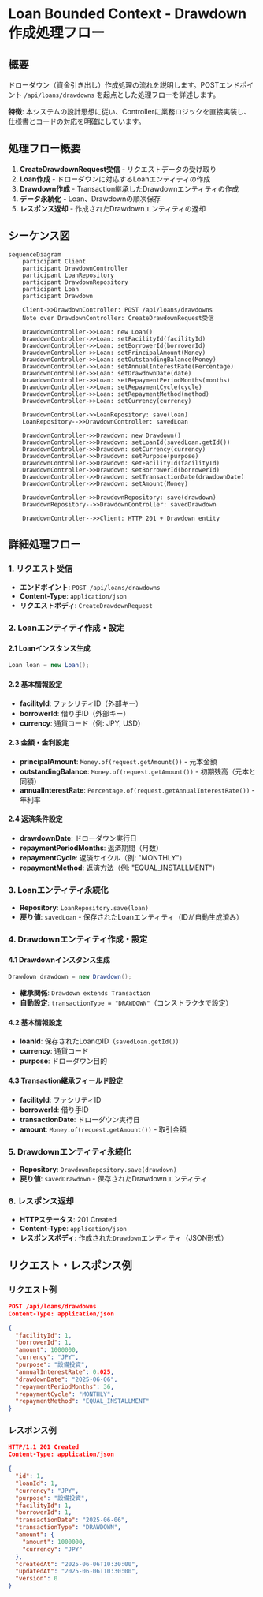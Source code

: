 # Loan Bounded Context - Drawdown作成処理フロー

## 概要

ドローダウン（資金引き出し）作成処理の流れを説明します。POSTエンドポイント `/api/loans/drawdowns` を起点とした処理フローを詳述します。

**特徴**: 本システムの設計思想に従い、Controllerに業務ロジックを直接実装し、仕様書とコードの対応を明確にしています。

## 処理フロー概要

1. **CreateDrawdownRequest受信** - リクエストデータの受け取り
2. **Loan作成** - ドローダウンに対応するLoanエンティティの作成
3. **Drawdown作成** - Transaction継承したDrawdownエンティティの作成
4. **データ永続化** - Loan、Drawdownの順次保存
5. **レスポンス返却** - 作成されたDrawdownエンティティの返却

## シーケンス図

```mermaid
sequenceDiagram
    participant Client
    participant DrawdownController
    participant LoanRepository
    participant DrawdownRepository
    participant Loan
    participant Drawdown

    Client->>DrawdownController: POST /api/loans/drawdowns
    Note over DrawdownController: CreateDrawdownRequest受信

    DrawdownController->>Loan: new Loan()
    DrawdownController->>Loan: setFacilityId(facilityId)
    DrawdownController->>Loan: setBorrowerId(borrowerId)
    DrawdownController->>Loan: setPrincipalAmount(Money)
    DrawdownController->>Loan: setOutstandingBalance(Money)
    DrawdownController->>Loan: setAnnualInterestRate(Percentage)
    DrawdownController->>Loan: setDrawdownDate(date)
    DrawdownController->>Loan: setRepaymentPeriodMonths(months)
    DrawdownController->>Loan: setRepaymentCycle(cycle)
    DrawdownController->>Loan: setRepaymentMethod(method)
    DrawdownController->>Loan: setCurrency(currency)

    DrawdownController->>LoanRepository: save(loan)
    LoanRepository-->>DrawdownController: savedLoan

    DrawdownController->>Drawdown: new Drawdown()
    DrawdownController->>Drawdown: setLoanId(savedLoan.getId())
    DrawdownController->>Drawdown: setCurrency(currency)
    DrawdownController->>Drawdown: setPurpose(purpose)
    DrawdownController->>Drawdown: setFacilityId(facilityId)
    DrawdownController->>Drawdown: setBorrowerId(borrowerId)
    DrawdownController->>Drawdown: setTransactionDate(drawdownDate)
    DrawdownController->>Drawdown: setAmount(Money)

    DrawdownController->>DrawdownRepository: save(drawdown)
    DrawdownRepository-->>DrawdownController: savedDrawdown

    DrawdownController-->>Client: HTTP 201 + Drawdown entity
```

## 詳細処理フロー

### 1. リクエスト受信
- **エンドポイント**: `POST /api/loans/drawdowns`
- **Content-Type**: `application/json`
- **リクエストボディ**: `CreateDrawdownRequest`

### 2. Loanエンティティ作成・設定

#### 2.1 Loanインスタンス生成
```java
Loan loan = new Loan();
```

#### 2.2 基本情報設定
- **facilityId**: ファシリティID（外部キー）
- **borrowerId**: 借り手ID（外部キー）
- **currency**: 通貨コード（例: JPY, USD）

#### 2.3 金額・金利設定
- **principalAmount**: `Money.of(request.getAmount())` - 元本金額
- **outstandingBalance**: `Money.of(request.getAmount())` - 初期残高（元本と同額）
- **annualInterestRate**: `Percentage.of(request.getAnnualInterestRate())` - 年利率

#### 2.4 返済条件設定
- **drawdownDate**: ドローダウン実行日
- **repaymentPeriodMonths**: 返済期間（月数）
- **repaymentCycle**: 返済サイクル（例: "MONTHLY"）
- **repaymentMethod**: 返済方法（例: "EQUAL_INSTALLMENT"）

### 3. Loanエンティティ永続化
- **Repository**: `LoanRepository.save(loan)`
- **戻り値**: `savedLoan` - 保存されたLoanエンティティ（IDが自動生成済み）

### 4. Drawdownエンティティ作成・設定

#### 4.1 Drawdownインスタンス生成
```java
Drawdown drawdown = new Drawdown();
```
- **継承関係**: `Drawdown extends Transaction`
- **自動設定**: `transactionType = "DRAWDOWN"`（コンストラクタで設定）

#### 4.2 基本情報設定
- **loanId**: 保存されたLoanのID（`savedLoan.getId()`）
- **currency**: 通貨コード
- **purpose**: ドローダウン目的

#### 4.3 Transaction継承フィールド設定
- **facilityId**: ファシリティID
- **borrowerId**: 借り手ID
- **transactionDate**: ドローダウン実行日
- **amount**: `Money.of(request.getAmount())` - 取引金額

### 5. Drawdownエンティティ永続化
- **Repository**: `DrawdownRepository.save(drawdown)`
- **戻り値**: `savedDrawdown` - 保存されたDrawdownエンティティ

### 6. レスポンス返却
- **HTTPステータス**: 201 Created
- **Content-Type**: `application/json`
- **レスポンスボディ**: 作成された`Drawdown`エンティティ（JSON形式）

## リクエスト・レスポンス例

### リクエスト例
```json
POST /api/loans/drawdowns
Content-Type: application/json

{
  "facilityId": 1,
  "borrowerId": 1,
  "amount": 1000000,
  "currency": "JPY",
  "purpose": "設備投資",
  "annualInterestRate": 0.025,
  "drawdownDate": "2025-06-06",
  "repaymentPeriodMonths": 36,
  "repaymentCycle": "MONTHLY",
  "repaymentMethod": "EQUAL_INSTALLMENT"
}
```

### レスポンス例
```json
HTTP/1.1 201 Created
Content-Type: application/json

{
  "id": 1,
  "loanId": 1,
  "currency": "JPY",
  "purpose": "設備投資",
  "facilityId": 1,
  "borrowerId": 1,
  "transactionDate": "2025-06-06",
  "transactionType": "DRAWDOWN",
  "amount": {
    "amount": 1000000,
    "currency": "JPY"
  },
  "createdAt": "2025-06-06T10:30:00",
  "updatedAt": "2025-06-06T10:30:00",
  "version": 0
}
```
